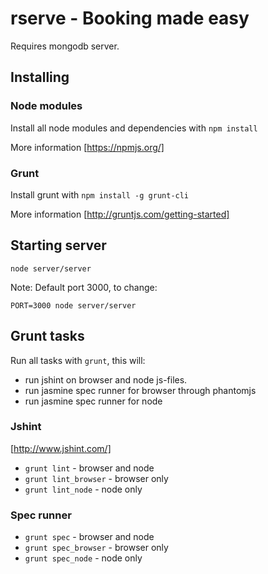 # rserve - Booking made easy

Requires mongodb server.

## Installing

### Node modules

Install all node modules and dependencies with ``npm install``

More information [https://npmjs.org/]

### Grunt

Install grunt with ``npm install -g grunt-cli``

More information [http://gruntjs.com/getting-started]


## Starting server

``node server/server``

Note: Default port 3000, to change:

``PORT=3000 node server/server``


## Grunt tasks

Run all tasks with ``grunt``, this will:

 * run jshint on browser and node js-files.
 * run jasmine spec runner for browser through phantomjs
 * run jasmine spec runner for node

### Jshint

[http://www.jshint.com/]

* ``grunt lint`` - browser and node
* ``grunt lint_browser`` - browser only
* ``grunt lint_node`` - node only

### Spec runner

* ``grunt spec`` - browser and node
* ``grunt spec_browser`` - browser only
* ``grunt spec_node`` - node only

